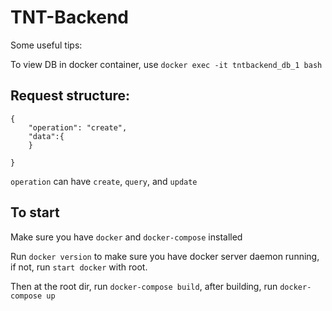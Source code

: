 TNT-Backend
===

Some useful tips:

To view DB in docker container, use `docker exec -it tntbackend_db_1 bash`


## Request structure:

    {
        "operation": "create",
        "data":{
        }
    
    }

`operation` can have `create`, `query`, and `update`



## To start

Make sure you have `docker` and `docker-compose` installed

Run `docker version` to make sure you have docker server daemon running, if not, run `start docker` with root.

Then at the root dir, run `docker-compose build`, after building, run `docker-compose up`